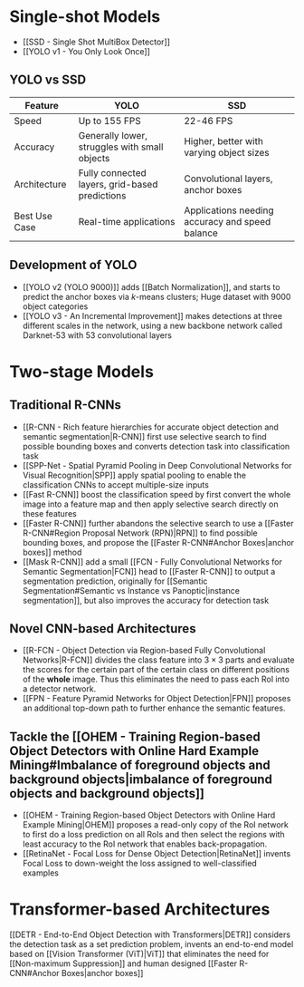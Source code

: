 # Single-shot Models
- [[SSD - Single Shot MultiBox Detector]]
- [[YOLO v1 - You Only Look Once]]
## YOLO vs SSD

| Feature       | YOLO                                           | SSD                                             |
| ------------- | ---------------------------------------------- | ----------------------------------------------- |
| Speed         | Up to 155 FPS                                  | 22-46 FPS                                       |
| Accuracy      | Generally lower, struggles with small objects  | Higher, better with varying object sizes        |
| Architecture  | Fully connected layers, grid-based predictions | Convolutional layers, anchor boxes              |
| Best Use Case | Real-time applications                         | Applications needing accuracy and speed balance |
## Development of YOLO
- [[YOLO v2 (YOLO 9000)]] adds [[Batch Normalization]], and starts to predict the anchor boxes via $k$-means clusters; Huge dataset with $9000$ object categories
- [[YOLO v3 - An Incremental Improvement]] makes detections at three different scales in the network, using a new backbone network called Darknet-53 with 53 convolutional layers
# Two-stage Models
## Traditional R-CNNs
- [[R-CNN - Rich feature hierarchies for accurate object detection and semantic segmentation|R-CNN]] first use selective search to find possible bounding boxes and converts detection task into classification task
- [[SPP-Net - Spatial Pyramid Pooling in Deep Convolutional Networks for Visual Recognition|SPP]] apply spatial pooling to enable the classification CNNs to accept multiple-size inputs
- [[Fast R-CNN]] boost the classification speed by first convert the whole image into a feature map and then apply selective search directly on these features
- [[Faster R-CNN]] further abandons the selective search to use a [[Faster R-CNN#Region Proposal Network (RPN)|RPN]] to find possible bounding boxes, and propose the [[Faster R-CNN#Anchor Boxes|anchor boxes]] method
- [[Mask R-CNN]] add a small [[FCN - Fully Convolutional Networks for Semantic Segmentation|FCN]] head to [[Faster R-CNN]] to output a segmentation prediction, originally for [[Semantic Segmentation#Semantic vs Instance vs Panoptic|instance segmentation]], but also improves the accuracy for detection task
## Novel CNN-based Architectures
- [[R-FCN - Object Detection via Region-based Fully Convolutional Networks|R-FCN]] divides the class feature into $3 \times 3$ parts and evaluate the scores for the certain part of the certain class on different positions of the **whole** image. Thus this eliminates the need to pass each RoI into a detector network.
- [[FPN - Feature Pyramid Networks for Object Detection|FPN]] proposes an additional top-down path to further enhance the semantic features.
## Tackle the [[OHEM - Training Region-based Object Detectors with Online Hard Example Mining#Imbalance of foreground objects and background objects|imbalance of foreground objects and background objects]]
- [[OHEM - Training Region-based Object Detectors with Online Hard Example Mining|OHEM]] proposes a read-only copy of the RoI network to first do a loss prediction on all RoIs and then select the regions with least accuracy to the RoI network that enables back-propagation.
- [[RetinaNet - Focal Loss for Dense Object Detection|RetinaNet]] invents Focal Loss to down-weight the loss assigned to well-classified examples

# Transformer-based Architectures
[[DETR - End-to-End Object Detection with Transformers|DETR]] considers the detection task as a set prediction problem, invents an end-to-end model based on [[Vision Transformer (ViT)|ViT]] that eliminates the need for [[Non-maximum Suppression]] and human designed [[Faster R-CNN#Anchor Boxes|anchor boxes]]
